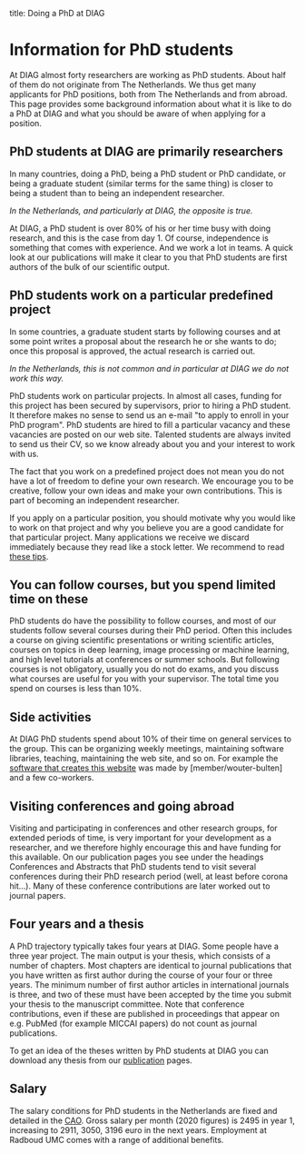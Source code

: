 title: Doing a PhD at DIAG

# Information for PhD students

At DIAG almost forty researchers are working as PhD students. About half of them do not originate from The Netherlands. We thus get many applicants for PhD positions, both from The Netherlands and from abroad. This page provides some background information about what it is like to do a PhD at DIAG and what you should be aware of when applying for a position.

## PhD students at DIAG are primarily researchers

In many countries, doing a PhD, being a PhD student or PhD candidate, or being a graduate student (similar terms for the same thing) is closer to being a student than to being an independent researcher. 

*In the Netherlands, and particularly at DIAG, the opposite is true.*

At DIAG, a PhD student is over 80% of his or her time busy with doing research, and this is the case from day 1. Of course, independence is something that comes with experience. And we work a lot in teams. A quick look at our publications will make it clear to you that PhD students are first authors of the bulk of our scientific output.

## PhD students work on a particular predefined project

In some countries, a graduate student starts by following courses and at some point writes a proposal about the research he or she wants to do; once this proposal is approved, the actual research is carried out. 

*In the Netherlands, this is not common and in particular at DIAG we do not work this way.*

PhD students work on particular projects. In almost all cases, funding for this project has been secured by supervisors, prior to hiring a PhD student. It therefore makes no sense to send us an e-mail "to apply to enroll in your PhD program". PhD students are hired to fill a particular vacancy and these vacancies are posted on our web site. Talented students are always invited to send us their CV, so we know already about you and your interest to work with us.

The fact that you work on a predefined project does not mean you do not have a lot of freedom to define your own research. We encourage you to be creative, follow your own ideas and make your own contributions. This is part of becoming an independent researcher.

If you apply on a particular position, you should motivate why you would like to work on that project and why you believe you are a good candidate for that particular project. Many applications we receive we discard immediately because they read like a stock letter. We recommend to read [these tips](http://www.sciencesurvivalblog.com/tips_for_juniors/applying-successfully-for-a-phd-position-by-email_6682).

## You can follow courses, but you spend limited time on these

PhD students do have the possibility to follow courses, and most of our students follow several courses during their PhD period. Often this includes a course on giving scientific presentations or writing scientific articles, courses on topics in deep learning, image processing or machine learning, and high level tutorials at conferences or summer schools. But following courses is not obligatory, usually you do not do exams, and you discuss what courses are useful for you with your supervisor. The total time you spend on courses is less than 10%.

## Side activities

At DIAG PhD students spend about 10% of their time on general services to the group. This can be organizing weekly meetings, maintaining software libraries, teaching, maintaining the web site, and so on. For example the [software that creates this website](https://github.com/DIAGNijmegen/website-content) was made by [member/wouter-bulten] and a few co-workers.

## Visiting conferences and going abroad

Visiting and participating in conferences and other research groups, for extended periods of time, is very important for your development as a researcher, and we therefore highly encourage this and have funding for this available. On our publication pages you see under the headings Conferences and Abstracts that PhD students tend to visit several conferences during their PhD research period (well, at least before corona hit...). Many of these conference contributions are later worked out to journal papers.

## Four years and a thesis

A PhD trajectory typically takes four years at DIAG. Some people have a three year project. The main output is your thesis, which consists of a number of chapters. Most chapters are identical to journal publications that you have written as first author during the course of your four or three years. The minimum number of first author articles in international journals is three, and two of these must have been accepted by the time you submit your thesis to the manuscript committee. Note that conference contributions, even if these are published in proceedings that appear on e.g. PubMed (for example MICCAI papers) do not count as journal publications.

To get an idea of the theses written by PhD students at DIAG you can download any thesis from our [publication](/publications) pages.

## Salary

The salary conditions for PhD students in the Netherlands are fixed and detailed in the [CAO](https://www.nfu.nl/img/pdf/19.2084_Uitgave_2019_-_Cao_umc_NL_2018-2020_v8.pdf). Gross salary per month (2020 figures) is 2495 in year 1, increasing to 2911, 3050, 3196 euro in the next years. Employment at Radboud UMC comes with a range of additional benefits.
